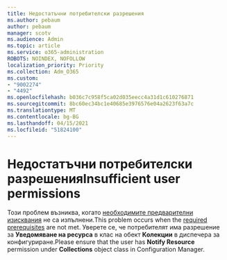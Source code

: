 ```yaml
---
title: Недостатъчни потребителски разрешения
ms.author: pebaum
author: pebaum
manager: scotv
ms.audience: Admin
ms.topic: article
ms.service: o365-administration
ROBOTS: NOINDEX, NOFOLLOW
localization_priority: Priority
ms.collection: Adm_O365
ms.custom:
- "9002274"
- "4492"
ms.openlocfilehash: b036c7c958f5ca02d035eecc4a31d1c610276871
ms.sourcegitcommit: 8bc60ec34bc1e40685e3976576e04a2623f63a7c
ms.translationtype: MT
ms.contentlocale: bg-BG
ms.lasthandoff: 04/15/2021
ms.locfileid: "51824100"
---
```

# <a name="insufficient-user-permissions"></a><span data-ttu-id="78d67-102">Недостатъчни потребителски разрешения</span><span class="sxs-lookup"><span data-stu-id="78d67-102">Insufficient user permissions</span></span>

<span data-ttu-id="78d67-103">Този проблем възниква, когато [необходимите предварителни изисквания](https://docs.microsoft.com/configmgr/tenant-attach/device-sync-actions#prerequisites) не са изпълнени.</span><span class="sxs-lookup"><span data-stu-id="78d67-103">This problem occurs when the [required prerequisites](https://docs.microsoft.com/configmgr/tenant-attach/device-sync-actions#prerequisites) are not met.</span></span> <span data-ttu-id="78d67-104">Уверете се, че потребителят има разрешение за **Уведомяване на ресурса** в клас на обект **Колекции** в диспечера за конфигуриране.</span><span class="sxs-lookup"><span data-stu-id="78d67-104">Please ensure that the user has **Notify Resource** permission under **Collections** object class in Configuration Manager.</span></span>
